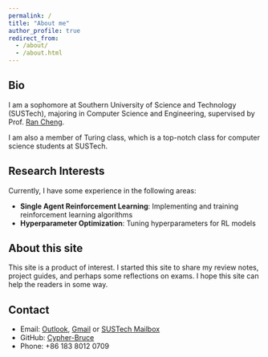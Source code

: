 ```yaml
---
permalink: /
title: "About me"
author_profile: true
redirect_from: 
  - /about/
  - /about.html
---
```


## Bio

I am a sophomore at Southern University of Science and Technology (SUSTech), majoring in Computer Science and Engineering, supervised by Prof. [Ran Cheng](https://chengran.tech/). 

I am also a member of Turing class, which is a top-notch class for computer science students at SUSTech.

## Research Interests

Currently, I have some experience in the following areas:

- **Single Agent Reinforcement Learning**: Implementing and training reinforcement learning algorithms
- **Hyperparameter Optimization**: Tuning hyperparameters for RL models

## About this site

This site is a product of interest. I started this site to share my review notes, project guides, and perhaps some reflections on exams. I hope this site can help the readers in some way.

## Contact

- Email: [Outlook](mailto:cypherbruce@outlook.com), [Gmail](mailto:brucewumx@gmail.com) or [SUSTech Mailbox](mailto:12212006@mail.sustech.edu.cn)
- GitHub: [Cypher-Bruce](https://github.com/Cypher-Bruce)
- Phone: +86 183 8012 0709
